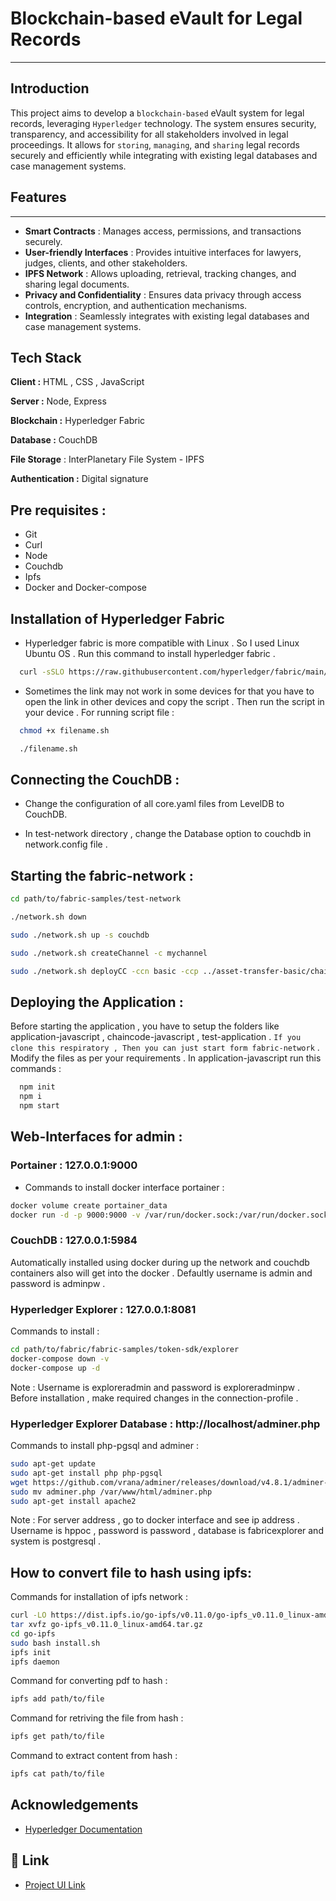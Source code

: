# Blockchain-based eVault for Legal Records
----------------------------------------------


Introduction
---------
This project aims to develop a `blockchain-based` eVault system for legal records, leveraging `Hyperledger` technology. The system ensures security, transparency, and accessibility for all stakeholders involved in legal proceedings. It allows for `storing`, `managing`, and `sharing` legal records securely and efficiently while integrating with existing legal databases and case management systems.


## Features
---------
- **Smart Contracts** : Manages access, permissions, and transactions securely.
- **User-friendly Interfaces** : Provides intuitive interfaces for lawyers, judges, clients, and other stakeholders.
- **IPFS Network** : Allows uploading, retrieval, tracking changes, and sharing legal documents.
- **Privacy and Confidentiality** : Ensures data privacy through access controls, encryption, and authentication mechanisms.
- **Integration** : Seamlessly integrates with existing legal databases and case management systems.


## Tech Stack

**Client :**  HTML , CSS , JavaScript

**Server :**  Node, Express

**Blockchain :**  Hyperledger Fabric

**Database :** CouchDB

**File Storage** : InterPlanetary File System - IPFS

**Authentication :**  Digital signature

## Pre requisites :
- Git
- Curl
- Node
- Couchdb
- Ipfs
- Docker and Docker-compose

## Installation of Hyperledger Fabric

- Hyperledger fabric is more compatible with Linux . So I used Linux Ubuntu OS . Run this command to install hyperledger fabric .

```bash
  curl -sSLO https://raw.githubusercontent.com/hyperledger/fabric/main/scripts/install-fabric.sh && chmod +x install-fabric.sh

```

- Sometimes the link may not work in some devices for that you have to open the link in other devices and copy the script . Then run the script in your device . For running script file :

```bash
  chmod +x filename.sh

  ./filename.sh
```

## Connecting the CouchDB :

- Change the configuration of all core.yaml files from LevelDB to CouchDB. 

- In test-network directory , change the Database option to couchdb in network.config file .

## Starting the fabric-network :
```bash
cd path/to/fabric-samples/test-network

./network.sh down

sudo ./network.sh up -s couchdb

sudo ./network.sh createChannel -c mychannel 

sudo ./network.sh deployCC -ccn basic -ccp ../asset-transfer-basic/chaincode-javascript -ccl javascript
```

## Deploying the Application :

Before starting the application , you have to setup the folders like  application-javascript , chaincode-javascript , test-application . `If you clone this respiratory , Then you can just start form fabric-network` . Modify the files as per your requirements . In application-javascript run this commands :
```bash
  npm init
  npm i 
  npm start
```

## Web-Interfaces for admin :
### Portainer :  127.0.0.1:9000
- Commands to install docker interface portainer :
```bash
docker volume create portainer_data
docker run -d -p 9000:9000 -v /var/run/docker.sock:/var/run/docker.sock -v portainer_data:/data --name portainer portainer/portainer 
```
### CouchDB   :  127.0.0.1:5984 
Automatically installed  using docker during up the network and couchdb containers also will get into the docker . Defaultly username is admin and password is adminpw .

### Hyperledger Explorer : 127.0.0.1:8081
Commands to install : 
```bash
cd path/to/fabric/fabric-samples/token-sdk/explorer
docker-compose down -v
docker-compose up -d
```
Note : Username is exploreradmin and password is exploreradminpw . Before installation , make required changes in the connection-profile .

### Hyperledger Explorer Database : http://localhost/adminer.php
Commands to install  php-pgsql and adminer :
```bash
sudo apt-get update
sudo apt-get install php php-pgsql
wget https://github.com/vrana/adminer/releases/download/v4.8.1/adminer-4.8.1.php -O adminer.php
sudo mv adminer.php /var/www/html/adminer.php
sudo apt-get install apache2
```
Note : For server address , go to docker interface and see ip address . Username is hppoc , password is password , database is fabricexplorer and system is postgresql . 

## How to convert file to hash using ipfs:
Commands for installation of ipfs network :
```bash
curl -LO https://dist.ipfs.io/go-ipfs/v0.11.0/go-ipfs_v0.11.0_linux-amd64.tar.gz
tar xvfz go-ipfs_v0.11.0_linux-amd64.tar.gz
cd go-ipfs
sudo bash install.sh 
ipfs init
ipfs daemon
```
Command for converting pdf to hash : 
```bash
ipfs add path/to/file
```
Command for retriving the file from hash :
```bash
ipfs get path/to/file
```
Command to extract content from hash :
```bash
ipfs cat path/to/file
```


## Acknowledgements

 - [Hyperledger Documentation ](https://hyperledger-fabric.readthedocs.io/en/release-2.5/)



## 🔗 Link

 - [ Project UI Link ](https://evault-61qg.onrender.com)
